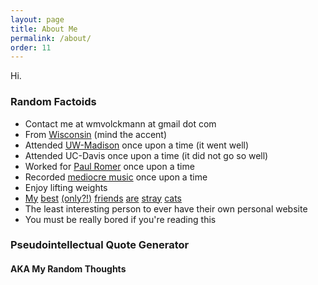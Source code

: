 ```yaml
---
layout: page
title: About Me
permalink: /about/
order: 11
---
```


Hi.

### Random Factoids ###

* Contact me at wmvolckmann at gmail dot com
* From [Wisconsin](wisconsin.jpg) (mind the accent)
* Attended [UW-Madison](uwmadison.jpg) once upon a time (it went well)
* Attended UC-Davis once upon a time (it did not go so well)
* Worked for [Paul Romer](https://en.wikipedia.org/wiki/Paul_Romer) once upon a time
* Recorded [mediocre music](/music/) once upon a time
* Enjoy lifting weights
* [My](https://youtu.be/vPQK9yEjJ8E) [best](https://youtu.be/ryGWz79q0TM)
  [(only?!)](https://youtu.be/NmfF18jSU_c) [friends](https://youtu.be/vqGo6AzBPvk)
  [are](https://youtu.be/D8_4oXLJmC4) [stray](https://youtu.be/sO0uWgMzu6E)
  [cats](https://youtu.be/pVxQLtNb5uA)  
* The least interesting person to ever have their own personal website
* You must be really bored if you're reading this


### Pseudointellectual Quote Generator
#### AKA My Random Thoughts

<SCRIPT LANGUAGE="JAVASCRIPT">

  var r_text = new Array ();

  r_text[0] = "The most complicated people always want the simplest things. What makes them complicated is that they have so much trouble getting those simple things.";

  r_text[1] = "Sometimes things you like are wrong. Sometimes things you dislike like are right. Sometimes people you like are wrong. Sometimes people you dislike are right.";

  r_text[2] = "There is always someone smarter than you; more educated than you; and better intentioned than you; who has come to a different conclusion than you.";

  r_text[3] = "Science works because it demands skepticism of its own results.";

  r_text[4] = "Appeals to authority are always invalid. Just as with ad hominem, a statement for or against a position is neither weaker nor stronger depending on who is making the argument. As a corollary, offering no argument and simply highlighting the source of an assertion is equivalent to making no argument. The whole point of science (and the motivation behind Enlightenment principles more generally) is to let the merits of logic, reason, and evidence do the talking, usurping the primacy of source.";

  r_text[5] = "When someone's purpose comes from having a problem to solve, a solution can be an even bigger problem."

  r_text[6] = "I never worry about whether someone agrees with me or not. I do worry about whether someone will hate me for not agreeing."

  r_text[7] = "It is okay — admirable, in fact — to be skeptical of conventional wisdom, mainstream narratives, and traditional institutions. It is not wrong to reject them sometimes. The challenge is in finding a tenable substitute, and not credulously plugging in whatever alternative sounds the most appealing. The problem with most radical policy proposals and conspiracy theories is that the same dose of skepticism that lead to a rejection of the status quo would typically lead to an even more aggressive rejection of the proposed alternative. After all, it is not possible to be selectively skeptical: you are either skeptical or gullible."

  r_text[8] = "A person does not believe in democracy unless they defend it even when they don't want to. A person does not believe in free speech unless they defend it even when they don't want to. A person does not believe in due process unless they defend it even when they don't want to. That is why such ideals, despite being the greatest of social innovations, took so long to emerge and fall so easily."

  r_text[9] = "The more inclined we are to believe something, the more skeptical of it we should be. Our minds are tapestries of biases that cloud our judgement, and failing to actively counteract them is tantamount to submitting to them."

  r_text[10] = "A quick way to see if someone respects you or not is to disagree with them about something important. Only if they respect you will they accept (or at a bare minimum, tolerate) your disagreement. If they snap at you, then they do not respect you: they only respect themselves, and therefore do not deserve your own respect."

  var i = Math.floor(r_text.length * Math.random());

  document.write(r_text[i]);

</script>
